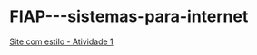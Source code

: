 # FIAP---sistemas-para-internet

<a href=“https://github.com/caiomyrapereira/FIAP---sistemas-para-internet/tree/challenge-01“> Site com estilo - Atividade 1 </a> 
